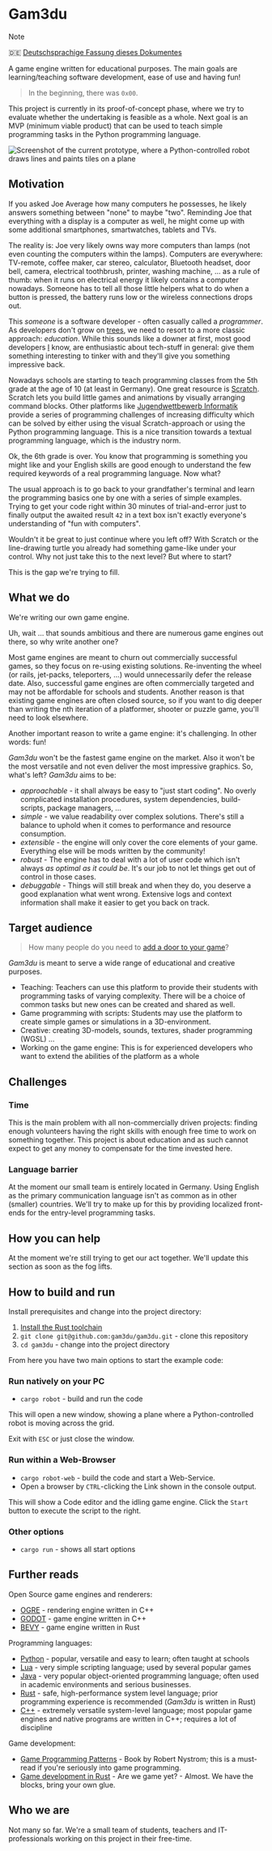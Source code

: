 # Gam3du

> [!NOTE]
> 🇩🇪 [Deutschsprachige Fassung dieses Dokumentes](README.de.md)

A game engine written for educational purposes. The main goals are learning/teaching software development, ease of use and having fun!

> In the beginning, there was `0x00`.

This project is currently in its proof-of-concept phase, where we try to evaluate whether the undertaking is feasible as a whole. Next goal is an MVP (minimum viable product) that can be used to teach simple programming tasks in the Python programming language.

![Screenshot of the current prototype, where a Python-controlled robot draws lines and paints tiles on a plane](documentation/robot-screenshot.png)

## Motivation

If you asked Joe Average how many computers he possesses, he likely answers something between "none" to maybe "two". Reminding Joe that everything with a display is a computer as well, he might come up with some additional smartphones, smartwatches, tablets and TVs.

The reality is: Joe very likely owns way more computers than lamps (not even counting the computers within the lamps). Computers are everywhere: TV-remote, coffee maker, car stereo, calculator, Bluetooth headset, door bell, camera, electrical toothbrush, printer, washing machine, … as a rule of thumb: when it runs on electrical energy it likely contains a computer nowadays. Someone has to tell all those little helpers what to do when a button is pressed, the battery runs low or the wireless connections drops out.

This _someone_ is a software developer - often casually called a _programmer_. As developers don't grow on [trees](https://en.wikipedia.org/wiki/Tree_(data_structure)), we need to resort to a more classic approach: _education_. While this sounds like a downer at first, most good developers [I](https://github.com/kawogi) know, are enthusiastic about tech-stuff in general: give them something interesting to tinker with and they'll give you something impressive back.

Nowadays schools are starting to teach programming classes from the 5th grade at the age of 10 (at least in Germany). One great resource is [Scratch](https://scratch.mit.edu/). Scratch lets you build little games and animations by visually arranging command blocks. Other platforms like [Jugendwettbewerb Informatik](https://jwinf.de/) provide a series of programming challenges of increasing difficulty which can be solved by either using the visual Scratch-approach or using the Python programming language. This is a nice transition towards a textual programming language, which is the industry norm.

Ok, the 6th grade is over. You know that programming is something you might like and your English skills are good enough to understand the few required keywords of a real programming language. Now what?

The usual approach is to go back to your grandfather's terminal and learn the programming basics one by one with a series of simple examples. Trying to get your code right within 30 minutes of trial-and-error just to finally output the awaited result `42` in a text box isn't exactly everyone's understanding of "fun with computers".

Wouldn't it be great to just continue where you left off? With Scratch or the line-drawing turtle you already had something game-like under your control. Why not just take this to the next level? But where to start?

This is the gap we're trying to fill.

## What we do

We're writing our own game engine.

Uh, wait … that sounds ambitious and there are numerous game engines out there, so why write another one?

Most game engines are meant to churn out commercially successful games, so they focus on re-using existing solutions. Re-inventing the wheel (or rails, jet-packs, teleporters, …) would unnecessarily defer the release date. Also, successful game engines are often commercially targeted and may not be affordable for schools and students. Another reason is that existing game engines are often closed source, so if you want to dig deeper than writing the nth iteration of a platformer, shooter or puzzle game, you'll need to look elsewhere.

Another important reason to write a game engine: it's challenging. In other words: fun!

_Gam3du_ won't be the fastest game engine on the market. Also it won't be the most versatile and not even deliver the most impressive graphics. So, what's left? _Gam3du_ aims to be:

- _approachable_ - it shall always be easy to "just start coding". No overly complicated installation procedures, system dependencies, build-scripts, package managers, …
- _simple_ - we value readability over complex solutions. There's still a balance to uphold when it comes to performance and resource consumption.
- _extensible_ - the engine will only cover the core elements of your game. Everything else will be mods written by the community!
- _robust_ - The engine has to deal with a lot of user code which isn't always _as optimal as it could be_. It's our job to not let things get out of control in those cases.
- _debuggable_ - Things will still break and when they do, you deserve a good explanation what went wrong. Extensive logs and context information shall make it easier to get you back on track.

## Target audience

> How many people do you need to [add a door to your game](https://lizengland.com/blog/2014/04/the-door-problem/)?

_Gam3du_ is meant to serve a wide range of educational and creative purposes.

- Teaching: Teachers can use this platform to provide their students with programming tasks of varying complexity. There will be a choice of common tasks but new ones can be created and shared as well.
- Game programming with scripts: Students may use the platform to create simple games or simulations in a 3D-environment.
- Creative: creating 3D-models, sounds, textures, shader programming (WGSL) …
- Working on the game engine: This is for experienced developers who want to extend the abilities of the platform as a whole

## Challenges

### Time

This is the main problem with all non-commercially driven projects: finding enough volunteers having the right skills with enough free time to work on something together. This project is about education and as such cannot expect to get any money to compensate for the time invested here.

### Language barrier

At the moment our small team is entirely located in Germany. Using English as the primary communication language isn't as common as in other (smaller) countries. We'll try to make up for this by providing localized front-ends for the entry-level programming tasks.

## How you can help

At the moment we're still trying to get our act together. We'll update this section as soon as the fog lifts.

## How to build and run

Install prerequisites and change into the project directory:

1. [Install the Rust toolchain](https://www.rust-lang.org/learn/get-started)
2. `git clone git@github.com:gam3du/gam3du.git` - clone this repository
3. `cd gam3du` - change into the project directory

From here you have two main options to start the example code:

### Run natively on your PC

- `cargo robot` - build and run the code

This will open a new window, showing a plane where a Python-controlled robot is moving across the grid.

Exit with `ESC` or just close the window.

### Run within a Web-Browser

- `cargo robot-web` - build the code and start a Web-Service.
- Open a browser by `CTRL`-clicking the Link shown in the console output.

This will show a Code editor and the idling game engine. Click the `Start` button to execute the script to the right.

### Other options

- `cargo run` - shows all start options

## Further reads

Open Source game engines and renderers:

- [OGRE](https://www.ogre3d.org/) - rendering engine written in C++
- [GODOT](https://godotengine.org/) - game engine written in C++
- [BEVY](https://bevyengine.org/) - game engine written in Rust

Programming languages:

- [Python](https://www.python.org/) - popular, versatile and easy to learn; often taught at schools
- [Lua](https://www.lua.org/) - very simple scripting language; used by several popular games
- [Java](https://www.java.com/en/) - very popular object-oriented programming language; often used in academic environments and serious businesses.
- [Rust](https://www.rust-lang.org/) - safe, high-performance system level language; prior programming experience is recommended (_Gam3du_ is written in Rust)
- [C++](https://isocpp.org/) - extremely versatile system-level language; most popular game engines and native programs are written in C++; requires a lot of discipline

Game development:

- [Game Programming Patterns](https://gameprogrammingpatterns.com/) - Book by Robert Nystrom; this is a must-read if you're seriously into game programming.
- [Game development in Rust](https://arewegameyet.rs/) - Are we game yet? - Almost. We have the blocks, bring your own glue.

## Who we are

Not many so far. We're a small team of students, teachers and IT-professionals working on this project in their free-time.
